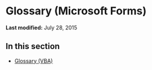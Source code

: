 
# Glossary (Microsoft Forms)

 **Last modified:** July 28, 2015


## In this section


-  [Glossary (VBA)](7ce2c60f-29fb-96e2-2516-73c99a6e7cff.md)
    
